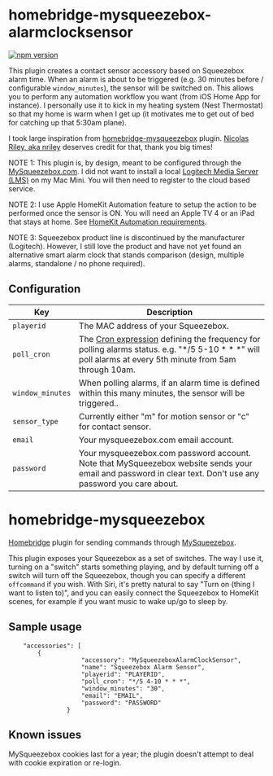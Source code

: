 # homebridge-mysqueezebox-alarmclocksensor

[![npm version](https://badge.fury.io/js/homebridge-mysqueezebox-alarmclocksensor.svg)](https://badge.fury.io/js/homebridge-mysqueezebox-alarmclocksensor)

This plugin creates a contact sensor accessory based on Squeezebox alarm time. When an alarm is about to be triggered (e.g. 30 minutes before / configurable `window_minutes`), the sensor will be switched on. This allows you to perform any automation workflow you want (from iOS Home App for instance). I personally use it to kick in my heating system (Nest Thermostat) so that my home is warm when I get up (it motivates me to get out of bed for catching up that 5:30am plane).

I took large inspiration from [homebridge-mysqueezebox](https://github.com/nriley/homebridge-mysqueezebox) plugin. [Nicolas Riley, aka nriley](https://github.com/nriley) deserves credit for that, thank you big times!

NOTE 1: This plugin is, by design, meant to be configured through the [MySqueezebox.com](http://mysqueezebox.com). I did not want to install a local [Logitech Media Server (LMS)](https://en.wikipedia.org/wiki/Logitech_Media_Server) on my Mac Mini. You will then need to register to the cloud based service.

NOTE 2: I use Apple HomeKit Automation feature to setup the action to be performed once the sensor is ON. You will need an Apple TV 4 or an iPad that stays at home. See [HomeKit Automation requirements](https://support.apple.com/en-us/HT207057).

NOTE 3: Squeezebox product line is discontinued by the manufacturer (Logitech). However, I still love the product and have not yet found an alternative smart alarm clock that stands comparison (design, multiple alarms, standalone / no phone required).

## Configuration

| Key | Description |
| --- | --- |
| `playerid` | The MAC address of your Squeezebox.|
| `poll_cron` | The [Cron expression](https://www.npmjs.com/package/node-cron#cron-syntax) defining the frequency for polling alarms status. e.g. "*/5 5-10 * * *" will poll alarms at every 5th minute from 5am through 10am.|
| `window_minutes` | When polling alarms, if an alarm time is defined within this many minutes, the sensor will be triggered.. |
| `sensor_type	` | Currently either "m" for motion sensor or "c" for contact sensor. |
| `email` | Your mysqueezebox.com email account. |
| `password` | Your mysqueezebox.com password account. Note that MySqueezebox website sends your email and password in clear text.  Don't use any password you care about.|

# homebridge-mysqueezebox
[Homebridge](https://github.com/nfarina/homebridge) plugin for sending commands through [MySqueezebox](http://mysqueezebox.com/).

This plugin exposes your Squeezebox as a set of switches.  The way I use it, turning on a "switch" starts something playing, and by default turning off a switch will turn off the Squeezebox, though you can specify a different `offcommand` if you wish.  With Siri, it's pretty natural to say "Turn on (thing I want to listen to)", and you can easily connect the Squeezebox to HomeKit scenes, for example if you want music to wake up/go to sleep by.

## Sample usage
```
    "accessories": [
        {
					"accessory": "MySqueezeboxAlarmClockSensor",
					"name": "Squeezebox Alarm Sensor",
					"playerid": "PLAYERID",
					"poll_cron": "*/5 4-10 * * *",
					"window_minutes": "30",
					"email": "EMAIL",
					"password": "PASSWORD"
				}
```

## Known issues
MySqueezebox cookies last for a year; the plugin doesn't attempt to deal with cookie expiration or re-login.

